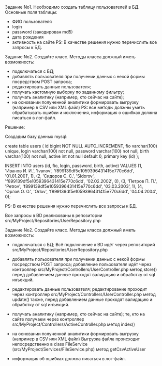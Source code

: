
Задание No1.
Необходимо создать таблицу пользователей в БД. Основные поля таблицы:
- ФИО пользователя
- login
- password (закодирован md5)
- дата рождения
- активность на сайте
  PS: В качестве решения нужно перечислить все запросы к БД.
  
 Задание No2.
  Создайте класс. Методы класса должный иметь возможность:
- подключаться с БД;
- добавлять пользователя при получении данных с некой формы посредством POST запроса;
- редактировать данные пользователя;
- получать кастомную выборку по заданному фильтру;
- получать аналитику (например, кто сейчас на сайте);
- на основании полученной аналитики формировать выгрузку (например в CSV или XML файл)
  PS: все методы должны уметь обрабатывать ошибки и исключения, информация о ошибках
  должна писаться в лог-файл.


Решение:

Создадим базу данных mysql:

create table users
(
id       bigint       NOT NULL AUTO_INCREMENT,
fio      varchar(100) unique,
login    varchar(100) not null,
password    varchar(100) not null,
birth    varchar(100) not null,
active   int    not null default 0,
primary key (id)
);

INSERT INTO users (id, fio, login, password, birth, active)
VALUES (1, 'Иванов И. И.', 'Ivanov', 'f899139df5e1059396431415e770c6dd', '01.01.2001', 1),
(2, 'Сидоров С. С.', 'Sidorov', 'f899139df5e1059396431415e770c6dd', '02.02.2002', 0),
(3, 'Петров П. П.', 'Petrov', 'f899139df5e1059396431415e770c6dd', '03.03.2003', 1),
(4, 'Орлов О. О.', 'Orlov', 'f899139df5e1059396431415e770c6dd', '04.04.2004', 0);

PS: В качестве решения нужно перечислить все запросы к БД.

Все запросы в BD реализованы в репозитории src/MyProject/Repositories/UserRepository.php

Задание No2.
Создайте класс. Методы класса должный иметь возможность:

- подключаться с БД;
Всё подключение к BD идёт через репозиторий src/MyProject/Repositories/UserRepository.php

- добавлять пользователя при получении данных с некой формы посредством POST запроса;
добавление пользователя идёт через контроллер src/MyProject/Controllers/UserController.php
метод store() перед добавлением данные проходят валидацию и обработку от sql инъекций.

- редактировать данные пользователя;
редактирование проходит через контроллер src/MyProject/Controllers/UserController.php метод update()
также, перед добавлением данные проходят валидацию и обработку от sql инъекций.

- получать аналитику (например, кто сейчас на сайте);
те, кто на сайте получаем через контроллер src/MyProject/Controllers/ActiveController.php метод index()

- на основании полученной аналитики формировать выгрузку (например в CSV или XML файл)
Выгрузка файла происходит непосредственно в class FileService (src/MyProject/Services/FileService.php)
метод getCsvActiveUser

- информация об ошибках должна писаться в лог-файл.